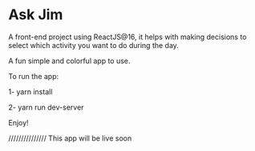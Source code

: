 # Ask Jim

 A front-end project using ReactJS@16, it helps with making decisions to select which activity you want to do during the day.
 
 A fun simple and colorful app to use. 

 To run the app:
 
 1- yarn install
 
 2- yarn run dev-server

Enjoy!

///////////////
This app will be live soon 
